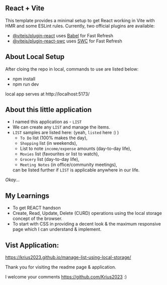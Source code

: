 ## React + Vite
This template provides a minimal setup to get React working in Vite with HMR and some ESLint rules.
Currently, two official plugins are available:
- [@vitejs/plugin-react](https://github.com/vitejs/vite-plugin-react/blob/main/packages/plugin-react/README.md) uses [Babel](https://babeljs.io/) for Fast Refresh
- [@vitejs/plugin-react-swc](https://github.com/vitejs/vite-plugin-react-swc) uses [SWC](https://swc.rs/) for Fast Refresh


## About Local Setup
After cloing the repo in local, commands to use are listed below:
- npm install
- npm run dev

local app serves at http://localhost:5173/

## About this little application
- I named this application as - `LIST`
- We can create any `LIST` and manage the items.
- `LIST` samples are listed here: (yeah, `listed` here :) )
  - `To Do` list (100% makes the day),
  - `Shopping` list (in weekends),
  - List to note `income/expense` amounts (day-to-day life),
  - `Movies` list (favourites or list to watch),
  - `Grocery` list (day-to-day life),
  - `Meeting Notes` (in office/community meetings),
  <!-- - `Ideas` for person project (I am using currently), -->
  can be listed further if `LIST` is applicable anywhere in our life.



*Okay...*

## My Learnings
- To get REACT handson
- Create, Read, Update, Delete (CURD) operations using the local storage concept of the browser.
- To start with CSS in providing a decent look & the maximum responsive page which I can understand & implement.

## Vist Application:

https://krius2023.github.io/manage-list-using-local-storage/

Thank you for visiting the readme page & application.

I welcome your comments https://github.com/Krius2023 :)
